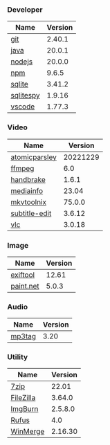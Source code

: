 
### Developer
Name                                                                       | Version
----                                                                       | -------
[git](https://github.com/git-for-windows/git/releases)                     | 2.40.1
[java](https://www.oracle.com/java/technologies/downloads/)                | 20.0.1
[nodejs](https://nodejs.org/en/download/current/)                          | 20.0.0
[npm](https://github.com/npm/cli)                                          | 9.6.5
[sqlite](http://www.sqlite.org/download.html)                              | 3.41.2
[sqlitespy](http://www.yunqa.de/delphi/doku.php/products/sqlitespy/index)  | 1.9.16
[vscode](https://code.visualstudio.com/updates)                            | 1.77.3

### Video
Name                                                                       | Version
----                                                                       | -------
[atomicparsley](https://github.com/wez/atomicparsley)                      | 20221229
[ffmpeg](http://www.ffmpeg.org/download.html)                              | 6.0
[handbrake](http://handbrake.fr/downloads.php)                             | 1.6.1
[mediainfo](http://mediaarea.net/us/MediaInfo/Download/Windows)            | 23.04
[mkvtoolnix](https://mkvtoolnix.download/downloads.html)                   | 75.0.0
[subtitle-edit](https://github.com/SubtitleEdit/subtitleedit/releases)     | 3.6.12
[vlc](https://www.videolan.org/vlc/download-windows.html)                  | 3.0.18

### Image
Name                                                                       | Version
----                                                                       | -------
[exiftool](http://www.sno.phy.queensu.ca/~phil/exiftool/)                  | 12.61
[paint.net](http://www.getpaint.net/download.html)                         | 5.0.3

### Audio
Name                                                                       | Version
----                                                                       | -------
[mp3tag](http://www.mp3tag.de/en/download.html)                            | 3.20

### Utility
Name                                                                       | Version
----                                                                       | -------
[7zip](http://www.7-zip.org/download.html)                                 | 22.01
[FileZilla](https://filezilla-project.org/download.php?show_all=1)         | 3.64.0
[ImgBurn](http://www.imgburn.com/index.php?act=download)                   | 2.5.8.0
[Rufus](https://github.com/pbatard/rufus/releases)                         | 4.0
[WinMerge](http://winmerge.org/downloads/)                                 | 2.16.30
